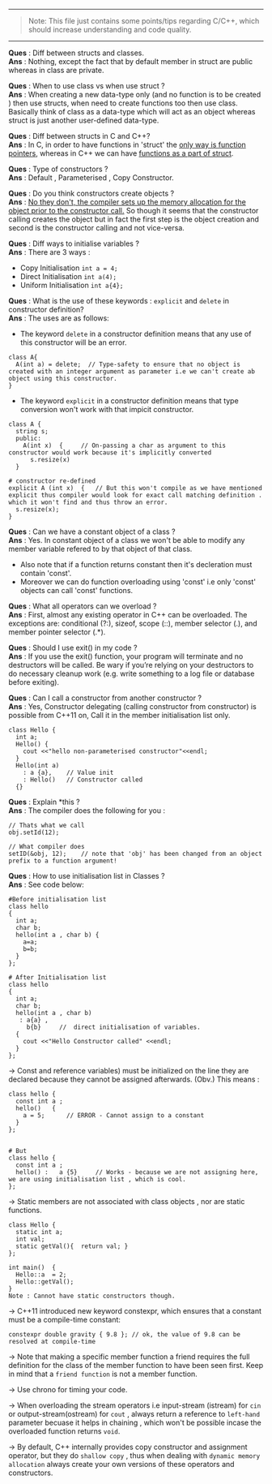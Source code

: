 
---
> Note: This file just contains some points/tips regarding C/C++, which should increase understanding and code quality.
---

<b>Ques</b> : Diff between structs and classes.</br>
<b>Ans</b>  : Nothing, except the fact that by default member in struct are public whereas in class are private. 

<b>Ques</b> : When to use class vs when use struct ?</br>
<b>Ans</b>  : When creating a new data-type only (and no function is to be created ) then use structs, when need to create functions too then use class. Basically think of class as a data-type which will act as an object whereas struct is just another user-defined data-type.

<b>Ques</b> : Diff between structs in C and C++?</br>
<b>Ans</b>  : In C, in order to have functions in 'struct' the <a href="https://stackoverflow.com/questions/12642830/can-i-define-a-function-inside-a-c-structure">only way is function pointers</a>, whereas in C++ we can have <a href="https://stackoverflow.com/questions/13125944/function-for-c-struct">functions as a part of struct</a>.

<b>Ques</b> : Type of constructors ?</br>
<b>Ans</b>  : Default , Parameterised , Copy Constructor.

<b>Ques</b> : Do you think constructors create objects ?</br>
<b>Ans</b>  : <a href="https://www.learncpp.com/cpp-tutorial/85-constructors/">No they don't, the compiler sets up the memory allocation for the object prior to the constructor call.</a> So though it seems that the constructor calling creates the object but in fact the first step is the object creation and second is the constructor calling and not vice-versa.

<b>Ques</b> : Diff ways to initialise variables ?</br>
<b>Ans</b>  : There are 3 ways :
* Copy Initialisation `int a = 4;`
* Direct Initialisation `int a(4);`
* Uniform Initialisation `int a{4};`

<b>Ques</b> : What is the use of these keywords : `explicit` and `delete` in constructor definition? </br>
<b>Ans</b>  : The uses are as follows: 
* The keyword `delete` in a constructor definition means that any use of this constructor will be an error.
```
class A{
  A(int a) = delete;  // Type-safety to ensure that no object is created with an integer argument as parameter i.e we can't create ab object using this constructor.
}
```
* The keyword `explicit` in a constructor definition means that type conversion won't work with that impicit constructor.
```
class A {
  string s;
  public:
    A(int x)  {     // On-passing a char as argument to this constructor would work because it's implicitly converted
      s.resize(x)
  }

# constructor re-defined
explicit A (int x)  {   // But this won't compile as we have mentioned explicit thus compiler would look for exact call matching definition . which it won't find and thus throw an error.
  s.resize(x);
}
```


<b>Ques</b> : Can we have a constant object of a class ? </br>
<b>Ans</b>  : Yes. In constant object of a class we won't be able to modify any member variable refered to by that object of that class.  
* Also note that if a function returns constant then it's decleration must contain 'const'.
* Moreover we can do function overloading using 'const' i.e only 'const' objects can call 'const' functions.

<b>Ques</b> : What all operators can we overload ? </br>
<b>Ans</b>  : First, almost any existing operator in C++ can be overloaded. The exceptions are: conditional (?:), sizeof, scope (::), member selector (.), and member pointer selector (.\*).


<b>Ques</b> : Should I use exit() in my code ? </br>
<b>Ans</b>  : If you use the exit() function, your program will terminate and no destructors will be called. Be wary if you’re relying on your destructors to do necessary cleanup work (e.g. write something to a log file or database before exiting).


<b>Ques</b> : Can I call a constructor from another constructor ? </br>
<b>Ans</b>  : Yes, Constructor delegating (calling constructor from constructor) is possible from C++11 on, Call it in the member initialisation list only.
```
class Hello {
  int a;
  Hello() { 
    cout <<"hello non-parameterised constructor"<<endl;
  } 
  Hello(int a) 
    : a {a},    // Value init
    : Hello()   // Constructor called
  {} 
```

<b>Ques</b> : Explain \*this ?  </br>
<b>Ans</b>  :  The compiler does the following for you :
```
// Thats what we call
obj.setId(12);      

// What compiler does
setID(&obj, 12);    // note that 'obj' has been changed from an object prefix to a function argument!
```


<b>Ques</b> : How to use initialisation list in Classes ?</br>
<b>Ans</b>  : See code below:
```
#Before initialisation list
class hello
{
  int a;
  char b;
  hello(int a , char b) {
    a=a;
    b=b;
  }
};

# After Initialisation list
class hello
{
  int a;
  char b;
  hello(int a , char b) 
   : a{a} ,
     b{b}     //  direct initialisation of variables.
  {
    cout <<"Hello Constructor called" <<endl;
  }
};
```  

-> Const and reference variables) must be initialized on the line they are declared because they cannot be assigned afterwards. (Obv.) This means : 
```
class hello {
  const int a ;
  hello()   {
    a = 5;      // ERROR - Cannot assign to a constant
  }
};


# But
class hello {
  const int a ;
  hello() :   a {5}     // Works - because we are not assigning here, we are using initialisation list , which is cool.
};
```

-> Static members are not associated with class objects , nor are static functions.
```
class Hello {
  static int a;
  int val;
  static getVal(){  return val; }
};

int main()  {
  Hello::a  = 2;
  Hello::getVal();
}
Note : Cannot have static constructors though.
```

-> C++11 introduced new keyword constexpr, which ensures that a constant must be a compile-time constant:
```
constexpr double gravity { 9.8 }; // ok, the value of 9.8 can be resolved at compile-time
```
-> Note that making a specific member function a friend requires the full definition for the class of the member function to have been seen first. Keep in mind that a `friend function` is not a member function.

-> Use chrono for timing your code.

-> When overloading the stream operators i.e input-stream (istream) for `cin` or output-stream(ostream) for `cout` ,  always return a reference to `left-hand` parameter becuase it helps in chaining , which won't be possible incase the overloaded function returns `void`.

-> By default, C++ internally provides copy constructor and assignment operator, but they do `shallow copy` , thus when dealing with `dynamic memory allocation` always create your own versions of these operators and constructors.
